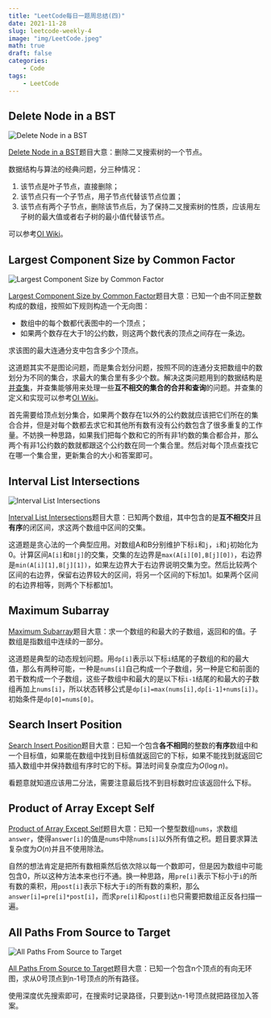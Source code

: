 ```yaml
---
title: "LeetCode每日一题周总结(四)"
date: 2021-11-28
slug: leetcode-weekly-4
image: "img/LeetCode.jpeg"
math: true
draft: false
categories:
    - Code
tags:
    - LeetCode
---
```


## Delete Node in a BST

![Delete Node in a BST](https://assets.leetcode.com/uploads/2020/09/04/del_node_1.jpg)

[Delete Node in a BST](https://leetcode.com/problems/delete-node-in-a-bst/)题目大意：删除二叉搜索树的一个节点。

数据结构与算法的经典问题，分三种情况：

1. 该节点是叶子节点，直接删除；
2. 该节点只有一个子节点，用子节点代替该节点位置；
3. 该节点有两个子节点，删除该节点后，为了保持二叉搜索树的性质，应该用左子树的最大值或者右子树的最小值代替该节点。

可以参考[OI Wiki](https://oi-wiki.org/ds/bst/#_6)。

## Largest Component Size by Common Factor

![Largest Component Size by Common Factor](https://assets.leetcode.com/uploads/2018/12/01/ex3.png)

[Largest Component Size by Common Factor](https://leetcode.com/problems/largest-component-size-by-common-factor/)题目大意：已知一个由不同正整数构成的数组，按照如下规则构造一个无向图：

- 数组中的每个数都代表图中的一个顶点；
- 如果两个数存在大于1的公约数，则这两个数代表的顶点之间存在一条边。

求该图的最大连通分支中包含多少个顶点。

这道题其实不是图论问题，而是集合划分问题，按照不同的连通分支把数组中的数划分为不同的集合，求最大的集合里有多少个数。解决这类问题用到的数据结构是[并查集](https://oi-wiki.org/ds/dsu/)，并查集能够用来处理一些**互不相交的集合的合并和查询**的问题。并查集的定义和实现可以参考[OI Wiki](https://oi-wiki.org/ds/dsu/)。

首先需要给顶点划分集合，如果两个数存在1以外的公约数就应该把它们所在的集合合并，但是对每个数都去求它和其他所有数有没有公约数包含了很多重复的工作量。不妨换一种思路，如果我们把每个数和它的所有非1约数的集合都合并，那么两个有非1公约数的数就都跟这个公约数在同一个集合里。然后对每个顶点查找它在哪一个集合里，更新集合的大小和答案即可。

## Interval List Intersections

![Interval List Intersections](https://assets.leetcode.com/uploads/2019/01/30/interval1.png)

[Interval List Intersections](https://leetcode.com/problems/interval-list-intersections/)题目大意：已知两个数组，其中包含的是**互不相交**并且**有序**的闭区间，求这两个数组中区间的交集。

这道题是贪心法的一个典型应用。对数组A和B分别维护下标`i`和`j`，`i`和`j`初始化为0。计算区间`A[i]`和`B[j]`的交集，交集的左边界是`max(A[i][0],B[j][0])`，右边界是`min(A[i][1],B[j][1])`，如果左边界大于右边界说明交集为空。然后比较两个区间的右边界，保留右边界较大的区间，将另一个区间的下标加1。如果两个区间的右边界相等，则两个下标都加1。

## Maximum Subarray

[Maximum Subarray](https://leetcode.com/problems/maximum-subarray/)题目大意：求一个数组的和最大的子数组，返回和的值。子数组是指数组中连续的一部分。

这道题是典型的动态规划问题。用`dp[i]`表示以下标`i`结尾的子数组的和的最大值，那么有两种可能，一种是`nums[i]`自己构成一个子数组，另一种是它和前面的若干数构成一个子数组，这些子数组中和最大的是以下标`i-1`结尾的和最大的子数组再加上`nums[i]`，所以状态转移公式是`dp[i]=max(nums[i],dp[i-1]+nums[i])`。初始条件是`dp[0]=nums[0]`。

## Search Insert Position

[Search Insert Position](https://leetcode.com/problems/search-insert-position/)题目大意：已知一个包含**各不相同**的整数的**有序**数组中和一个目标值，如果能在数组中找到目标值就返回它的下标，如果不能找到就返回它插入数组中并保持数组有序时它的下标。算法时间复杂度应为$O(\log n)$。

看题意就知道应该用二分法，需要注意最后找不到目标数时应该返回什么下标。

## Product of Array Except Self

[Product of Array Except Self](https://leetcode.com/problems/product-of-array-except-self/)题目大意：已知一个整型数组`nums`，求数组`answer`，使得`answer[i]`的值是`nums`中除`nums[i]`以外所有值之积。题目要求算法复杂度为$O(n)$并且不使用除法。

自然的想法肯定是把所有数相乘然后依次除以每一个数即可，但是因为数组中可能包含0，所以这种方法本来也行不通。换一种思路，用`pre[i]`表示下标小于`i`的所有数的乘积，用`post[i]`表示下标大于`i`的所有数的乘积，那么`answer[i]=pre[i]*post[i]`，而求`pre[i]`和`post[i]`也只需要把数组正反各扫描一遍。

## All Paths From Source to Target

![All Paths From Source to Target](https://assets.leetcode.com/uploads/2020/09/28/all_1.jpg)

[All Paths From Source to Target](https://leetcode.com/problems/all-paths-from-source-to-target/)题目大意：已知一个包含n个顶点的有向无环图，求从0号顶点到n-1号顶点的所有路径。

使用深度优先搜索即可，在搜索时记录路径，只要到达n-1号顶点就把路径加入答案。
